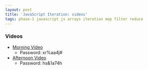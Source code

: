 ```yaml
---
layout: post
title: 'JavaScript Iteration: videos'
tags: phase-1 javascript js arrays iteration map filter reduce
---
```


### Videos
- [Morning Video](https://us02web.zoom.us/rec/share/-5dOJYv9p3pOHp3xw2-OR48rH4nrX6a8gCZLrqBbyk9h1CDmqOjvDRT4Ag0o3w8s)
  - Password: xr%aa4j# 
- [Afternoon Video](https://us02web.zoom.us/rec/share/4sFZDY71_UFOQLPR6R_CBKwQFa_Keaa82nMcrPRfzkhsJGWW8vBE3Obu_tUpBpDa)
  - Password: hs&1a74h